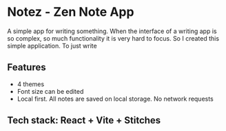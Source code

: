 # Notez - Zen Note App

A simple app for writing something. When the interface of a writing app is so complex, so much functionality it is very hard to focus. So I created this simple application. To just write

## Features

- 4 themes
- Font size can be edited
- Local first. All notes are saved on local storage. No network requests

## Tech stack: React + Vite + Stitches
